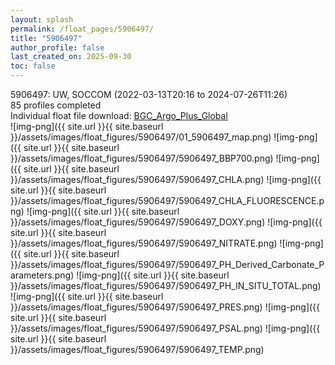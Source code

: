 ```yaml
---
layout: splash
permalink: /float_pages/5906497/
title: "5906497"
author_profile: false
last_created_on: 2025-09-30
toc: false
---
```

 
5906497: UW, SOCCOM (2022-03-13T20:16 to 2024-07-26T11:26)\
85 profiles completed\
Individual float file download: [BGC_Argo_Plus_Global](https://ftp.soest.hawaii.edu/bgc_argo_plus/Individual_Floats/outliers_removed/5906497_Sprof_processed.nc)\
![img-png]({{ site.url }}{{ site.baseurl }}/assets/images/float_figures/5906497/01_5906497_map.png)
![img-png]({{ site.url }}{{ site.baseurl }}/assets/images/float_figures/5906497/5906497_BBP700.png)
![img-png]({{ site.url }}{{ site.baseurl }}/assets/images/float_figures/5906497/5906497_CHLA.png)
![img-png]({{ site.url }}{{ site.baseurl }}/assets/images/float_figures/5906497/5906497_CHLA_FLUORESCENCE.png)
![img-png]({{ site.url }}{{ site.baseurl }}/assets/images/float_figures/5906497/5906497_DOXY.png)
![img-png]({{ site.url }}{{ site.baseurl }}/assets/images/float_figures/5906497/5906497_NITRATE.png)
![img-png]({{ site.url }}{{ site.baseurl }}/assets/images/float_figures/5906497/5906497_PH_Derived_Carbonate_Parameters.png)
![img-png]({{ site.url }}{{ site.baseurl }}/assets/images/float_figures/5906497/5906497_PH_IN_SITU_TOTAL.png)
![img-png]({{ site.url }}{{ site.baseurl }}/assets/images/float_figures/5906497/5906497_PRES.png)
![img-png]({{ site.url }}{{ site.baseurl }}/assets/images/float_figures/5906497/5906497_PSAL.png)
![img-png]({{ site.url }}{{ site.baseurl }}/assets/images/float_figures/5906497/5906497_TEMP.png)
